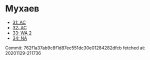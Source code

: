 # Мухаев
- [31: AC](31.md)
- [32: AC](32.md)
- [33: WA 2](33.md)
- [34: NA](34.md)

Commit: 762f1a37ab9c8f1d87ec551dc30e01284282dfcb
 fetched at: 20201129-211736
